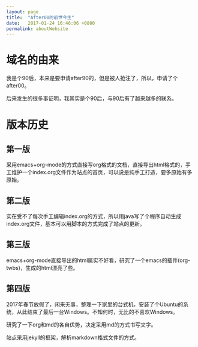 ```yaml
---
layout: page
title:  "After00的前世今生"
date:   2017-01-24 16:46:06 +0800
permalink: aboutWebsite
---
```

域名的由来
===

我是个90后，本来是要申请after90的，但是被人抢注了，所以，申请了个after00。

后来发生的很多事证明，我其实是个90后，与90后有了越来越多的联系。

版本历史
===

第一版
---

采用emacs+org-mode的方式直接写org格式的文档，直接导出html格式的，手工维护一个index.org文件作为站点的首页，可以说是纯手工打造，要多原始有多原始。

第二版
---

实在受不了每次手工编辑index.org的方式，所以用java写了个程序自动生成index.org文件，基本可以用脚本的方式完成了站点的更新。

第三版
---

emacs+org-mode直接导出的html属实不好看，研究了一个emacs的插件(org-twbs)，生成的html漂亮了些。

第四版
---

2017年春节放假了，闲来无事，整理一下家里的台式机，安装了个Ubuntu的系统，从此结束了最后一台Windows。不知何时，无比的不喜欢Windows。

研究了一下org和md的各自优势，决定采用md的方式书写文字。

站点采用jekyll的框架，解析markdown格式文件的方式。
